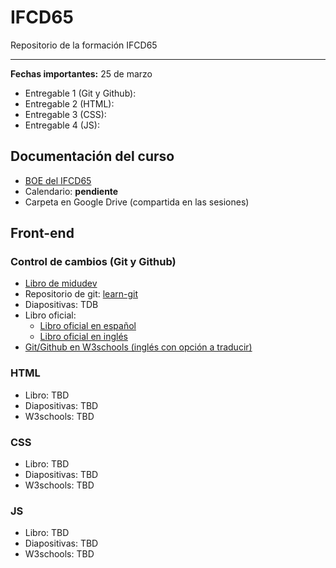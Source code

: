 # IFCD65
Repositorio de la formación IFCD65

---

**Fechas importantes:** 25 de marzo

- Entregable 1 (Git y Github):
- Entregable 2 (HTML):
- Entregable 3 (CSS):
- Entregable 4 (JS):

## Documentación del curso

- [BOE del IFCD65](https://sede.sepe.gob.es/es/portaltrabaja/resources/pdf/especialidades/IFCD65.pdf)
- Calendario: **pendiente**
- Carpeta en Google Drive (compartida en las sesiones)

## Front-end

### Control de cambios (Git y Github)

- [Libro de midudev](https://aprendiendogit.com/)
- Repositorio de git: [learn-git](https://github.com/cesarlpb/learn-git)
- Diapositivas: TDB
- Libro oficial:
  - [Libro oficial en español](https://git-scm.com/book/es/v2)
  - [Libro oficial en inglés](https://git-scm.com/book/en/v2)
- [Git/Github en W3schools (inglés con opción a traducir)](https://www.w3schools.com/git/default.asp)

### HTML

- Libro: TBD
- Diapositivas: TBD
- W3schools: TBD

### CSS

- Libro: TBD
- Diapositivas: TBD
- W3schools: TBD

### JS 

- Libro: TBD
- Diapositivas: TBD
- W3schools: TBD
